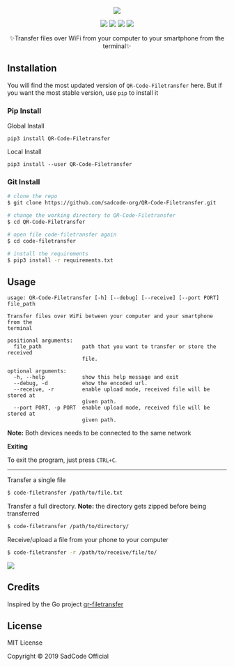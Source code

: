 <p align="center"><img src="https://raw.githubusercontent.com/sadcode-org/code-filetransfer/master/logo.png"><br></p>
<p align="center">
<a href="https://pypi.org/project/qr-filetransfer/"><img src="https://img.shields.io/badge/release-v2.1-blue.svg"></a>
<a href="https://pepy.tech/badge/qr-filetransfe"><img src="https://pepy.tech/badge/qr-filetransfer"></a>
<a href="./LICENSE"><img src="https://img.shields.io/badge/license-MIT-blue.svg"></a>
<a href="https://img.shields.io/badge/support-Linux%20|%20MacOS%20|%20Windows%20-blue.svg"><img src="https://img.shields.io/badge/support-Linux%20|%20MacOS%20|%20Windows%20-blue.svg"></a>
</p>
<p align="center">✨Transfer files over WiFi from your computer to your smartphone from the terminal✨</p>



## Installation

You will find the most updated version of ```QR-Code-Filetransfer``` here. But if you want the most stable version, use ```pip``` to install it

### Pip Install

Global Install

```pip3 install QR-Code-Filetransfer```

Local Install

```pip3 install --user QR-Code-Filetransfer```

### Git Install

```bash
# clone the repo
$ git clone https://github.com/sadcode-org/QR-Code-Filetransfer.git

# change the working directory to QR-Code-Filetransfer
$ cd QR-Code-Filetransfer

# open file code-filetransfer again
$ cd code-filetransfer

# install the requirements
$ pip3 install -r requirements.txt
```


## Usage
```
usage: QR-Code-Filetransfer [-h] [--debug] [--receive] [--port PORT] file_path

Transfer files over WiFi between your computer and your smartphone from the
terminal

positional arguments:
  file_path             path that you want to transfer or store the received
                        file.

optional arguments:
  -h, --help            show this help message and exit
  --debug, -d           ehow the encoded url.
  --receive, -r         enable upload mode, received file will be stored at
                        given path.
  --port PORT, -p PORT  enable upload mode, received file will be stored at
                        given path.
```

**Note:** Both devices needs to be connected to the same network

**Exiting**

To exit the program, just press ```CTRL+C```.

---

Transfer a single file
```bash
$ code-filetransfer /path/to/file.txt
```


Transfer a full directory. **Note:** the directory gets zipped before being transferred
```bash
$ code-filetransfer /path/to/directory/
```

Receive/upload a file from your phone to your computer
```bash
$ code-filetransfer -r /path/to/receive/file/to/
```

![](https://user-images.githubusercontent.com/27065646/56946075-7444ae00-6b29-11e9-9387-06ae063e1361.png)

## Credits
Inspired by the Go project [qr-filetransfer](https://github.com/claudiodangelis/qr-filetransfer)

## License
MIT License

Copyright © 2019 SadCode Official
